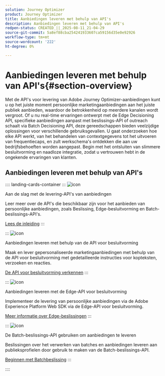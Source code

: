 ```yaml
---
solution: Journey Optimizer
product: Journey Optimizer
title: Aanbiedingen leveren met behulp van API's
description: Aanbiedingen leveren met behulp van API's
redpen-status: CREATED_||_2025-08-11_21-04-29
source-git-commit: 5a8ef88cba254241933607ca59156d35e0e92926
workflow-type: tm+mt
source-wordcount: '222'
ht-degree: 0%

---
```



# Aanbiedingen leveren met behulp van API&#39;s{#section-overview}

Met de API&#39;s voor levering van Adobe Journey Optimizer-aanbiedingen kunt u op het juiste moment persoonlijke marketingaanbiedingen aan het juiste publiek aanbieden, waardoor de betrokkenheid op meerdere kanalen wordt vergroot. Of u nu real-time ervaringen ontwerpt met de Edge Decisioning API, specifieke aanbiedingen aanpast met beslissings-API of outreach schaalt via Batch Decisioning API, deze gereedschappen bieden veelzijdige oplossingen voor verschillende gebruiksgevallen. U gaat onderzoeken hoe elke API werkt, van het behandelen van contextgegevens tot het uitvoeren van frequentiecaps, en zult werkschema&#39;s ontdekken die aan uw bedrijfsbehoeften worden aangepast. Begin met het ontsluiten van slimmere besluitvorming en naadloze integratie, zodat u vertrouwen hebt in de ongekende ervaringen van klanten.

## Aanbiedingen leveren met behulp van API&#39;s

:::: landing-cards-container
:::
![icon](https://cdn.experienceleague.adobe.com/icons/book.svg?lang=nl-NL)

Aan de slag met de levering-API&#39;s van aanbiedingen

Leer meer over de API&#39;s die beschikbaar zijn voor het aanbieden van persoonlijke aanbiedingen, zoals Beslissing, Edge-besluitvorming en Batch-beslissings-API&#39;s.

[Lees de inleiding](../using/offers/api-reference/offer-delivery-api/start-offer-delivery-apis.md)
:::

:::
![icon](https://cdn.experienceleague.adobe.com/icons/code-branch.svg?lang=nl-NL)

Aanbiedingen leveren met behulp van de API voor besluitvorming

Maak en lever gepersonaliseerde marketingaanbiedingen met behulp van de API voor besluitvorming met gedetailleerde instructies voor kopteksten, verzoeken en reacties.

[De API voor besluitvorming verkennen](../using/offers/api-reference/offer-delivery-api/decisioning-api.md)
:::

:::
![icon](https://cdn.experienceleague.adobe.com/icons/gear.svg?lang=nl-NL)

Aanbiedingen leveren met de Edge-API voor besluitvorming

Implementeer de levering van persoonlijke aanbiedingen via de Adobe Experience Platform Web SDK via de Edge-API voor besluitvorming.

[Meer informatie over Edge-beslissingen](../using/offers/api-reference/offer-delivery-api/edge-decisioning-api.md)
:::

:::
![icon](https://cdn.experienceleague.adobe.com/icons/list-check.svg?lang=nl-NL)

De Batch-beslissings-API gebruiken om aanbiedingen te leveren

Beslissingen over het verwerken van batches en aanbiedingen leveren aan publieksprofielen door gebruik te maken van de Batch-beslissings-API.

[Beginnen met Batchbeslissing](../using/offers/api-reference/offer-delivery-api/batch-decisioning-api.md)
:::

::::
